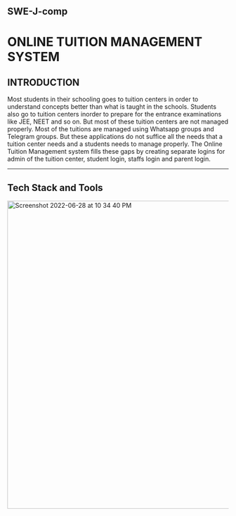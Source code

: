 ## SWE-J-comp
# ONLINE TUITION MANAGEMENT SYSTEM

## INTRODUCTION
  Most students in their schooling goes to tuition centers in order to
  understand concepts better than what is taught in the schools. Students also
  go to tuition centers inorder to prepare for the entrance examinations like
  JEE, NEET and so on. But most of these tuition centers are not managed
  properly. Most of the tuitions are managed using Whatsapp groups and
  Telegram groups. But these applications do not suffice all the needs that a
  tuition center needs and a students needs to manage properly. The Online
  Tuition Management system fills these gaps by creating separate logins for
  admin of the tuition center, student login, staffs login and parent login.
<hr>

## Tech Stack and Tools
<img width="702" alt="Screenshot 2022-06-28 at 10 34 40 PM" src="https://user-images.githubusercontent.com/73633472/176241366-54962886-c90c-4547-b3dd-6654d9961666.png">


